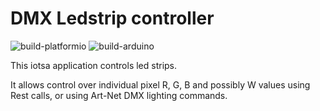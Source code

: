 # DMX Ledstrip controller

![build-platformio](https://github.com/cwi-dis/iotsaDMXLedstrip/workflows/build-platformio/badge.svg)
![build-arduino](https://github.com/cwi-dis/iotsaDMXLedstrip/workflows/build-arduino/badge.svg)

This iotsa application controls led strips.

It allows control over individual pixel R, G, B
and possibly W values using Rest calls, or
using Art-Net DMX lighting commands.
